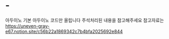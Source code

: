 # -
아두이노 기본
아두이노 코드만 올립니다 
주석처리된 내용을 참고해주세요
참고자료는 https://uneven-gray-e67.notion.site/c56b22a1869342c7b4bfa2025692e844
